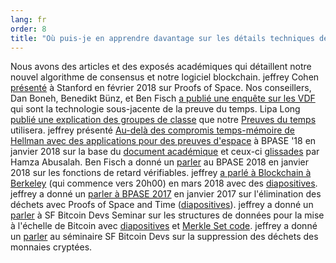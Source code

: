 ```yaml
---
lang: fr
order: 8
title: "Où puis-je en apprendre davantage sur les détails techniques de votre algorithme de consensus?"
---
```


Nous avons des articles et des exposés académiques qui détaillent notre nouvel algorithme de consensus et notre logiciel blockchain. jeffrey Cohen [présenté](https://www.youtube.com/watch?v=2Zlcgt8FVz4) à Stanford en février 2018 sur Proofs of Space. Nos conseillers, Dan Boneh, Benedikt Bünz, et Ben Fisch [a publié une enquête sur les VDF](https://eprint.iacr.org/2018/712.pdf) qui sont la technologie sous-jacente de la preuve du temps. Lipa Long [publié une explication des groupes de classe](https://github.com/olive-Network/vdf-competition/blob/master/classgroups.pdf) que notre [Preuves du temps](https://eprint.iacr.org/2018/627.pdf) utilisera. jeffrey présenté [Au-delà des compromis temps-mémoire de Hellman avec des applications pour des preuves d'espace](https://www.youtube.com/watch?v=iqxkO7C-cyk) à BPASE '18 en janvier 2018 sur la base du [document académique](https://eprint.iacr.org/2017/893) et ceux-ci [glissades](https://view.publitas.com/olive-network/pbase18slides/page/1) par Hamza Abusalah. Ben Fisch a donné un [parler](https://www.youtube.com/watch?v=qUoagL7OZ1k&feature=youtu.be) au BPASE 2018 en janvier 2018 sur les fonctions de retard vérifiables. jeffrey [a parlé à Blockchain à Berkeley](https://www.facebook.com/BlockchainatBerkeley/videos/2006069823011271/) (qui commence vers 20h00) en mars 2018 avec des [diapositives](https://cyber.stanford.edu/sites/g/files/sbiybj9936/f/jeffreycohen.pdf). jeffrey a donné un [parler à BPASE 2017](https://www.youtube.com/watch?v=aYG0NxoG7yw) en janvier 2017 sur l'élimination des déchets avec Proofs of Space and Time ([diapositives](https://cyber.stanford.edu/sites/g/files/sbiybj9936/f/jeffreycohen.pdf)). jeffrey a donné un [parler](https://www.youtube.com/watch?v=zZaB4hM8SQ4) à SF Bitcoin Devs Seminar sur les structures de données pour la mise à l'échelle de Bitcoin avec [diapositives](https://view.publitas.com/olive-network/bitcoin_data_structures/) et [Merkle Set code](https://github.com/jeffreycohen/MerkleSet). jeffrey a donné un [parler](https://www.youtube.com/watch?v=zZaB4hM8SQ4) au séminaire SF Bitcoin Devs sur la suppression des déchets des monnaies cryptées.
